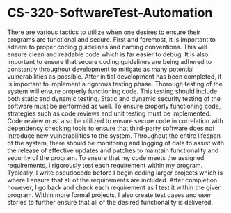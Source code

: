 # CS-320-SoftwareTest-Automation

There are various tactics to utilize when one desires to ensure their programs are functional and secure. First and foremost, it is important to adhere to proper coding guidelines and naming conventions. This will ensure clean and readable code which is far easier to debug. It is also important to ensure that secure coding guidelines are being adhered to constantly throughout development to mitigate as many potential vulnerabilities as possible. After initial development has been completed, it is important to implement a rigorous testing phase. Thorough testing of the system will ensure properly functioning code. This testing should include both static and dynamic testing. Static and dynamic security testing of the software must be performed as well. To ensure properly functioning code, strategies such as code reviews and unit testing must be implemented. Code review must also be utilized to ensure secure code in correlation with dependency checking tools to ensure that third-party software does not introduce new vulnerabilities to the system. Throughout the entire lifespan of the system, there should be monitoring and logging of data to assist with the release of effective updates and patches to maintain functionality and security of the program. 
To ensure that my code meets the assigned requirements, I rigorously test each requirement within my program. Typically, I write pseudocode before I begin coding larger projects which is where I ensure that all of the requirements are included. After completion however, I go back and check each requirement as I test it within the given program. Within more formal projects, I also create test cases and user stories to further ensure that all of the desired functionality is delivered.

